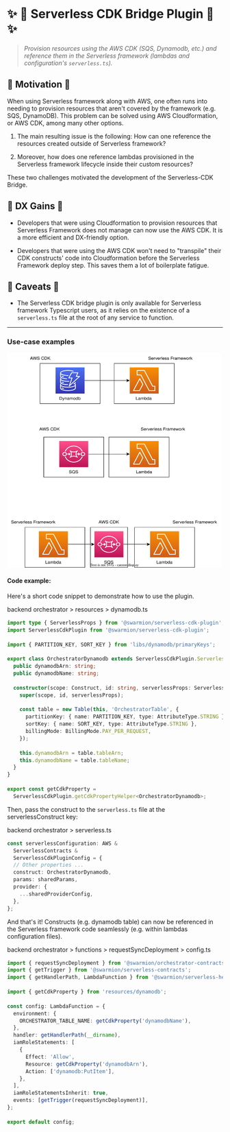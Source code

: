 # :sparkles: :rocket: Serverless CDK Bridge Plugin :rocket: :sparkles:

> _Provision resources using the AWS CDK (SQS, Dynamodb, etc.) and reference them in the Serverless framework (lambdas and configuration's `serverless.ts`)._

## :muscle: Motivation :muscle:

When using Serverless framework along with AWS, one often runs into needing to provision resources that aren't covered by the framework (e.g. SQS, DynamoDB). This problem can be solved using AWS Cloudformation, or AWS CDK, among many other options.

1. The main resulting issue is the following: How can one reference the resources created outside of Serverless framework?

2. Moreover, how does one reference lambdas provisioned in the Serverless framework lifecycle inside their custom resources?

These two challenges motivated the development of the Serverless-CDK Bridge.

## :gift: DX Gains :gift:

- Developers that were using Cloudformation to provision resources that Serverless Framework does not manage can now use the AWS CDK. It is a more efficient and DX-friendly option.

- Developers that were using the AWS CDK won't need to "transpile" their CDK constructs' code into Cloudformation before the Serverless Framework deploy step. This saves them a lot of boilerplate fatigue.

## :raised_hands: Caveats :raised_hands:

- The Serverless CDK bridge plugin is only available for Serverless framework Typescript users, as it relies on the existence of a `serverless.ts` file at the root of any service to function.

---

### Use-case examples

<img width="500" height="500" src="./static/lambda-and-sqs-integration.svg"/>

#### Code example:

Here's a short code snippet to demonstrate how to use the plugin.

backend orchestrator > resources > dynamodb.ts

```ts
import type { ServerlessProps } from '@swarmion/serverless-cdk-plugin';
import ServerlessCdkPlugin from '@swarmion/serverless-cdk-plugin';

import { PARTITION_KEY, SORT_KEY } from 'libs/dynamodb/primaryKeys';

export class OrchestratorDynamodb extends ServerlessCdkPlugin.ServerlessConstruct {
  public dynamodbArn: string;
  public dynamodbName: string;

  constructor(scope: Construct, id: string, serverlessProps: ServerlessProps) {
    super(scope, id, serverlessProps);

    const table = new Table(this, 'OrchestratorTable', {
      partitionKey: { name: PARTITION_KEY, type: AttributeType.STRING },
      sortKey: { name: SORT_KEY, type: AttributeType.STRING },
      billingMode: BillingMode.PAY_PER_REQUEST,
    });

    this.dynamodbArn = table.tableArn;
    this.dynamodbName = table.tableName;
  }
}

export const getCdkProperty =
  ServerlessCdkPlugin.getCdkPropertyHelper<OrchestratorDynamodb>;
```

Then, pass the construct to the `serverless.ts` file at the serverlessConstruct key:

backend orchestrator > serverless.ts

```ts
const serverlessConfiguration: AWS &
  ServerlessContracts &
  ServerlessCdkPluginConfig = {
  // Other properties ...
  construct: OrchestratorDynamodb,
  params: sharedParams,
  provider: {
    ...sharedProviderConfig,
  },
};
```

And that's it! Constructs (e.g. dynamodb table) can now be referenced in the Serverless framework code seamlessly (e.g. within lambdas configuration files).

backend orchestrator > functions > requestSyncDeployment > config.ts

```ts
import { requestSyncDeployment } from '@swarmion/orchestrator-contracts';
import { getTrigger } from '@swarmion/serverless-contracts';
import { getHandlerPath, LambdaFunction } from '@swarmion/serverless-helpers';

import { getCdkProperty } from 'resources/dynamodb';

const config: LambdaFunction = {
  environment: {
    ORCHESTRATOR_TABLE_NAME: getCdkProperty('dynamodbName'),
  },
  handler: getHandlerPath(__dirname),
  iamRoleStatements: [
    {
      Effect: 'Allow',
      Resource: getCdkProperty('dynamodbArn'),
      Action: ['dynamodb:PutItem'],
    },
  ],
  iamRoleStatementsInherit: true,
  events: [getTrigger(requestSyncDeployment)],
};

export default config;
```
